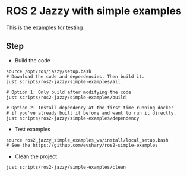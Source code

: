 # ROS 2 Jazzy with simple examples

This is the examples for testing

## Step

* Build the code

```shell
source /opt/ros/jazzy/setup.bash
# Download the code and dependencies. Then build it.
just scripts/ros2-jazzy/simple-examples/all

# Option 1: Only build after modifying the code
just scripts/ros2-jazzy/simple-examples/build

# Option 2: Install dependency at the first time running docker
# if you've already built it before and want to run it directly.
just scripts/ros2-jazzy/simple-examples/dependency
```

* Test examples

```shell
source ros2_jazzy_simple_examples_ws/install/local_setup.bash
# See the https://github.com/evshary/ros2-simple-examples
```

* Clean the project

```shell
just scripts/ros2-jazzy/simple-examples/clean
```
